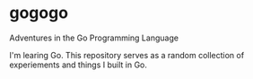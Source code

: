 # gogogo

Adventures in the Go Programming Language

I'm learing Go. This repository serves as a random collection of experiements and things I built in Go. 
